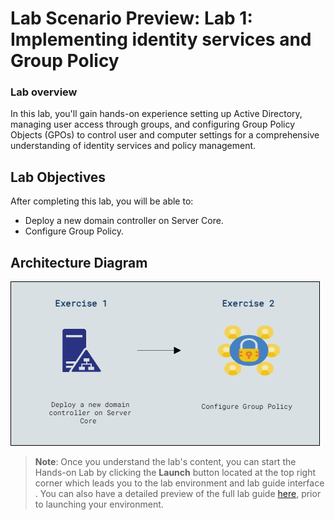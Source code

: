 # Lab Scenario Preview: Lab 1: Implementing identity services and Group Policy

### Lab overview

In this lab, you'll gain hands-on experience setting up Active Directory, managing user access through groups, and configuring Group Policy Objects (GPOs) to control user and computer settings for a comprehensive understanding of identity services and policy management.

## Lab Objectives
  
After completing this lab, you will be able to:

- Deploy a new domain controller on Server Core.
- Configure Group Policy.


## Architecture Diagram

   ![](../media/mod1art.png)  

   
   >**Note**: Once you understand the lab's content, you can start the Hands-on Lab by clicking the **Launch** button located at the top right corner which leads you to the lab environment and lab guide interface . You can also have a detailed preview of the full lab guide [here](https://experience.cloudlabs.ai/#/labguidepreview/9dd38f15-fde8-4722-b3b8-165adaf502dc), prior to launching your environment.

